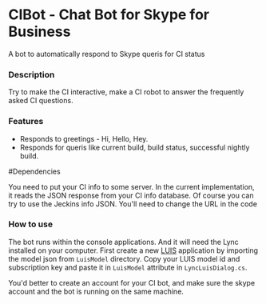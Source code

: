 # CIBot - Chat Bot for Skype for Business
A bot to automatically respond to Skype queris for CI status


### Description
Try to make the CI interactive, make a CI robot to answer the frequently asked CI questions.

### Features

* Responds to greetings - Hi, Hello, Hey.
* Responds for queris like current build, build status, successful nightly build.


#Dependencies

You need to put your CI info to some server. In the current implementation, it reads the JSON response from your CI info database.
Of course you can try to use the Jeckins info JSON. You'll need to change the URL in the code

### How to use

The bot runs within the console applications. And it will need the Lync installed on your computer.
First create a new [LUIS](https://www.luis.ai/) application by importing the model json from `LuisModel` directory. Copy your LUIS model id and subscription key and paste it in `LuisModel` attribute in `LyncLuisDialog.cs`.  


You'd better to create an account for your CI bot, and make sure the skype account and the bot is running on the same machine.
